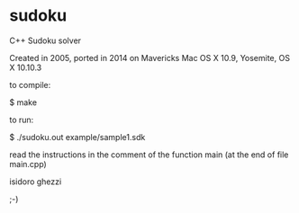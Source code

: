 sudoku
======

C++ Sudoku solver

Created in 2005, ported in 2014 on Mavericks Mac OS X 10.9, Yosemite, OS X 10.10.3

to compile:

$ make

to run:

$ ./sudoku.out example/sample1.sdk

read the instructions in the comment of the function main (at the end of file main.cpp)

isidoro ghezzi

;-)
